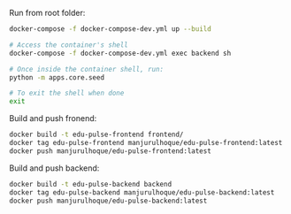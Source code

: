 Run from root folder:

```bash
docker-compose -f docker-compose-dev.yml up --build
```

```bash
# Access the container's shell
docker-compose -f docker-compose-dev.yml exec backend sh

# Once inside the container shell, run:
python -m apps.core.seed

# To exit the shell when done
exit
```

Build and push fronend:

```bash
docker build -t edu-pulse-frontend frontend/
docker tag edu-pulse-frontend manjurulhoque/edu-pulse-frontend:latest
docker push manjurulhoque/edu-pulse-frontend:latest
```

Build and push backend:

```bash
docker build -t edu-pulse-backend backend
docker tag edu-pulse-backend manjurulhoque/edu-pulse-backend:latest
docker push manjurulhoque/edu-pulse-backend:latest
```
